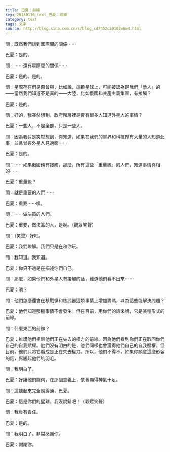 ```yaml
---
title: 巴夏：前線
key: 20180116_text_巴夏：前線
category: text
tags: 文字
source: http://blog.sina.com.cn/s/blog_cd7452c20102w6w4.html
---
```


問：既然我們談到國際間的關係⋯⋯

巴夏：是的。

問：⋯⋯還有星際間的關係⋯⋯

巴夏：是的。是的。

問：星際存在們是否曾與，比如說，這顆星球上，可能被認為是我們「敵人」的——當然我們知道不是真的——大陸，比如俄國和共產主義集團，有接觸？

巴夏：是的。

問：好的，我突然想到，政府階層裡是否有很多人知道外星人的事情？

巴夏：一些人，不是全部，只是一些人。

問：因為我只是突然想到，你知道，如果在我們的軍界和科技界有大量的人知道此事，並且曾與外星人見過面⋯⋯

巴夏：是的。

問：⋯⋯如果俄國也有接觸，那麼，所有這些「重量級」的人們，知道事情真相的⋯⋯

巴夏：重量級？

問：就是重要的人們⋯⋯

巴夏：重要⋯⋯噢。

問：⋯⋯做決策的人們。

巴夏：重要，做決策的人，是啊。（觀眾笑聲）

問：（笑聲）好吧。

巴夏：我們瞭解。我們只是在和你玩。

問：我知道。我知道。

巴夏：你只不過是在描述你們自己。

問：那麼，如果他們和外星人有接觸的話，難道他們看不出來⋯⋯

巴夏：嗯？

問：他們怎麼還會在核戰爭和核武器這類事情上增加籌碼，以為這些能解決問題？

巴夏：他們知道那種事情不會發生。但在目前，用你們的話來說，它是某種形式的前線。

問：什麼東西的前線？

巴夏：維護他們相信他們正在失去的權力的前線。因為他們看到你們正在取回你們自己的自我賦權。他們沒有明白的是，他們同樣也會獲得他們自己的自我賦權。但目前，他們只將它看成是正在失去權力。所以，他們不得不，如果你願意這麼形容的話，膨脹起他們的羽毛。

問：我明白了。

巴夏：好讓他們能夠，在那個意義上，依舊顯得神氣十足。

問：這聽起來完全說得通，巴夏。

巴夏：這是你們的星球。我沒說錯吧！（觀眾笑聲）

問：我負有責任。

巴夏：是的。

問：我明白了。非常感謝你。

巴夏：謝謝你。
